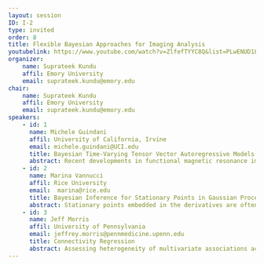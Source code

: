 ```yaml
---
layout: session
ID: I-2
type: invited
order: 8
title: Flexible Bayesian Approaches for Imaging Analysis
youtubelink: https://www.youtube.com/watch?v=ZlfefTYYC8Q&list=PLwENUD1LkzXLXYGi5zItDMJLIxDF01WVw&index=8
organizer:
    name: Suprateek Kundu
    affil: Emory University        
    email: suprateek.kundu@emory.edu
chair:
    name: Suprateek Kundu
    affil: Emory University
    email: suprateek.kundu@emory.edu
speakers:
    - id: 1
      name: Michele Guindani
      affil: University of California, Irvine
      email: michele.guindani@UCI.edu
      title: Bayesian Time-Varying Tensor Vector Autoregressive Models for Dynamic  Effective Connectivity
      abstract: Recent developments in functional magnetic resonance imaging (fMRI) investigate how  some brain regions directly influence the activity of other regions of the brain  dynamically throughout the course of an  experiment, i.e. the so-called dynamic effective connectivity. Time-varying vector autoregressive (TV-VAR) models have been  employed to draw inferences for this purpose,  but they are very computationally intensive, since  the  number  of  parameters  to  be  estimated  increases quadratically  with  the  number of  time-series. In this talk, we propose a computationally efficient time-varying Bayesian VAR approach for  modeling  high-dimensional  time  series. The proposed framework employs a tensor decomposition for the VAR coefficient matrices at different lags.  Dynamically varying connectivity patterns are captured by assuming that at any given time the VAR coefficient matrices are  obtained as a mixture of only an active subset of components in the tensor decomposition. Latent binary time-series select the active components at each time via a convenient Ising prior specification. Sparsity-inducing priors are employed to allow for  global-local shrinkage of the coefficients, to determine automatically the rank of the tensor decomposition and to guide the selection of the lags of the auto-regression. The proposed prior structure encourages sparsity in the tensor structure and allows to ascertain model complexity through the posterior distribution. We show the performances of our model formulation via simulation studies and data from a real fMRI study involving a book reading experiment.
    - id: 2
      name: Marina Vannucci
      affil: Rice University
      email:  marina@rice.edu
      title: Bayesian Inference for Stationary Points in Gaussian Process Regression Models with Applications to ERP Analysis
      abstract: Stationary points embedded in the derivatives are often critical for a model to be interpretable and may be considered as key  features of interest in many applications. We propose a semiparametric Bayesian model to efficiently infer the locations of stationary points  of a nonparametric function, while treating the function itself as a  nuisance parameter. We use Gaussian processes as a flexible prior for  the underlying function and impose derivative constraints to control  the function's shape via conditioning. We illustrate the proposed  methods using simulations and then apply the method to the estimation  of event-related potentials (ERP) derived from electroencephalography  (EEG) signals. We show how the proposed method automatically  identifies characteristic components and their latencies at the  individual level, avoiding the excessive averaging across subjects  which is routinely done in the field to obtain smooth curves. By  applying this approach to EEG data collected from younger and older  adults during a speech perception task, we are able to demonstrate how  the time course of speech perception processes change with age.
    - id: 3
      name: Jeff Morris
      affil: University of Pennsylvania
      email: jeffrey.morris@pennmedicine.upenn.edu
      title: Connectivity Regression
      abstract: Assessing heterogeneity of multivariate associations across covariates is an important problem in many areas of modern science, including in neuroscience to discover factors explaining intersubject variability in functional connectivity networks.  In this work, we present general methodological framework to regress subject-specific networks on a set of covariates that produces multiplicity-adjusted hypothesis tests for which covariates affect the networks, as well as statistical measures indicating which network edges are driving these differences.  Our strategy involves projecting a subject-specific empirical correlation matrix into the Fisher correlation space using a matrix logarithm transform, which ensures positive-semidefiniteness and justifies Gaussian modeling.  Using a Gaussian multivariate regression framework in this space with cutting-edge sparsity priors, we regress the networks on predictors while discovering and accounting for second-order dependence across network edges which we show leads to greater efficiency and power for statistical inference using the principles of Seemingly Unrelated Regression.  We apply our approach to analyze functional connectivity networks of 1003 healthy young patients taken from the Human Connectome Project (HCP), finding subject-specific connectivity is associated with their post central gyrus area, precuneus area, and language processing capabilities.  Overall, our framework serves as a promising tool for solving problems in functional connectivity and addresses a growing need for performing inference on observations with complex structure.
---
```

